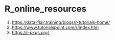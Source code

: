 # R_online_resources

1. https://data-flair.training/blogs/r-tutorials-home/
2. https://www.tutorialspoint.com/r/index.htm
3. https://r-pkgs.org/
